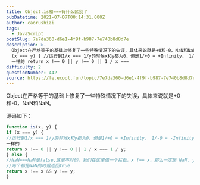 ```yaml
---
title: Object.is和===有什么区别？
pubDatetime: 2021-07-07T00:14:31.000Z
author: caorushizi
tags:
  - JavaScript
postSlug: 7e7da360-d6e1-4f9f-b987-7e740b8d8d7e
description: >-
  Object在严格等于的基础上修复了一些特殊情况下的失误，具体来说就是+0和-0，NaN和NaN。 源码如下： function is(x, y) { if
  (x === y) { //运行到1/x === 1/y的时候x和y都为0，但是1/+0 = +Infinity， 1/-0 = -Infinity, 是不
  一样的 return x !== 0 || y !== 0 || 1 / x ===
difficulty: 2
questionNumber: 442
source: https://fe.ecool.fun/topic/7e7da360-d6e1-4f9f-b987-7e740b8d8d7e
---
```


Object在严格等于的基础上修复了一些特殊情况下的失误，具体来说就是+0和-0，NaN和NaN。 

源码如下：
```js
function is(x, y) {
if (x === y) {
//运行到1/x === 1/y的时候x和y都为0，但是1/+0 = +Infinity， 1/-0 = -Infinity, 是不
一样的
return x !== 0 || y !== 0 || 1 / x === 1 / y;
} else {
//NaN===NaN是false,这是不对的，我们在这里做一个拦截，x !== x，那么一定是 NaN, y 同理
//两个都是NaN的时候返回true
return x !== x && y !== y;
}

```


